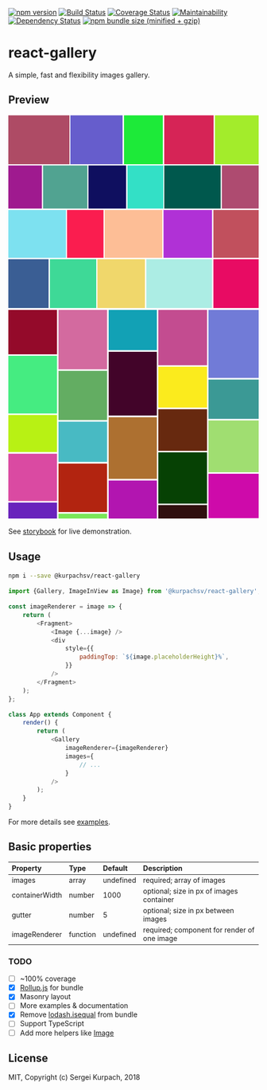 [![npm version](https://badge.fury.io/js/%40kurpachsv%2Freact-gallery.svg)](https://badge.fury.io/js/%40kurpachsv%2Freact-gallery)
[![Build Status](https://travis-ci.org/kurpachsv/react-gallery.svg?branch=master)](https://travis-ci.org/kurpachsv/react-gallery)
[![Coverage Status](https://coveralls.io/repos/github/kurpachsv/react-gallery/badge.svg?branch=master)](https://coveralls.io/github/kurpachsv/react-gallery?branch=master)
[![Maintainability](https://api.codeclimate.com/v1/badges/0cdc600293ec5b061fc0/maintainability)](https://codeclimate.com/github/kurpachsv/react-gallery/maintainability)
[![Dependency Status](https://david-dm.org/kurpachsv/react-gallery.svg)](https://david-dm.org/kurpachsv/react-gallery)
[![npm bundle size (minified + gzip)](https://badgen.net/bundlephobia/minzip/@kurpachsv/react-gallery)](https://bundlephobia.com/result?p=@kurpachsv/react-gallery@latest)

# react-gallery

A simple, fast and flexibility images gallery.

## Preview

<img src="https://github.com/kurpachsv/react-gallery/raw/master/preview.png" alt="Preview" />

<img src="https://github.com/kurpachsv/react-gallery/raw/master/preview-masonry.png" alt="Preview masonry" />


See [storybook](https://kurpachsv.github.io/react-gallery/?selectedKind=Examples&selectedStory=Basic%20Example&full=0&addons=1&stories=1&panelRight=0) for live demonstration.

## Usage

```bash
npm i --save @kurpachsv/react-gallery
```

```javascript
import {Gallery, ImageInView as Image} from '@kurpachsv/react-gallery';
```

```javascript
const imageRenderer = image => {
    return (
        <Fragment>
            <Image {...image} />
            <div
                style={{
                    paddingTop: `${image.placeholderHeight}%`,
                }}
            />
        </Fragment>
    );
};
```

```javascript
class App extends Component {
    render() {
        return (
            <Gallery
                imageRenderer={imageRenderer}
                images={
                    // ...
                }
            />
        );
    }
}
```

For more details see [examples](https://github.com/kurpachsv/react-gallery/blob/master/examples/src/Examples.js).

## Basic properties

Property        |       Type            |       Default         |       Description
:-----------------------|:--------------|:--------------|:--------------------------------
images | array  | undefined | required; array of images
containerWidth | number  | 1000  | optional; size in px of images container
gutter | number  | 5  | optional; size in px between images
imageRenderer | function | undefined | required; component for render of one image

### TODO

- [ ] ~100% coverage
- [x] [Rollup.js](https://rollupjs.org) for bundle
- [x] Masonry layout
- [ ] More examples & documentation 
- [x] Remove [lodash.isequal](https://www.npmjs.com/package/lodash.isequal) from bundle
- [ ] Support TypeScript
- [ ] Add more helpers like [Image](https://github.com/kurpachsv/react-gallery/blob/master/src/Image.js)

## License

MIT, Copyright (c) Sergei Kurpach, 2018
